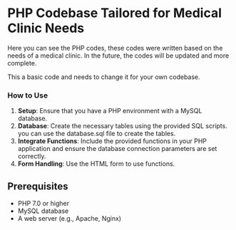 # PHP Codebase Tailored for Medical Clinic Needs
Here you can see the PHP codes, these codes were written based on the needs of a medical clinic. In the future, the codes will be updated and more complete.

This a basic code and needs to change it for your own codebase.
### How to Use
1. **Setup**: Ensure that you have a PHP environment with a MySQL database.
2. **Database**: Create the necessary tables using the provided SQL scripts. you can use the database.sql file to create the tables.
3. **Integrate Functions**: Include the provided functions in your PHP application and ensure the database connection parameters are set correctly.
4. **Form Handling**: Use the HTML form to use functions.

## Prerequisites
- PHP 7.0 or higher
- MySQL database
- A web server (e.g., Apache, Nginx)